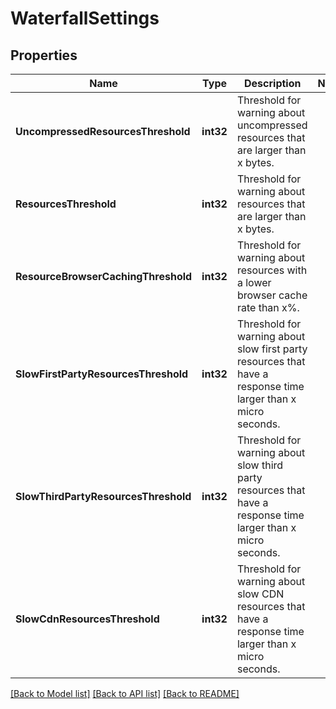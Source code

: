 # WaterfallSettings

## Properties
Name | Type | Description | Notes
------------ | ------------- | ------------- | -------------
**UncompressedResourcesThreshold** | **int32** | Threshold for warning about uncompressed resources that are larger than x bytes. | 
**ResourcesThreshold** | **int32** | Threshold for warning about resources that are larger than x bytes. | 
**ResourceBrowserCachingThreshold** | **int32** | Threshold for warning about resources with a lower browser cache rate than x%. | 
**SlowFirstPartyResourcesThreshold** | **int32** | Threshold for warning about slow first party resources that have a response time larger than x micro seconds. | 
**SlowThirdPartyResourcesThreshold** | **int32** | Threshold for warning about slow third party resources that have a response time larger than x micro seconds. | 
**SlowCdnResourcesThreshold** | **int32** | Threshold for warning about slow CDN resources that have a response time larger than x micro seconds. | 

[[Back to Model list]](../README.md#documentation-for-models) [[Back to API list]](../README.md#documentation-for-api-endpoints) [[Back to README]](../README.md)


